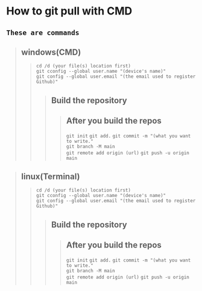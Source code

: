 # How to git pull with CMD
## ```These are commands``` 

> ## windows(CMD)
>> ```cd /d (your file(s) location first)```    
>> ```git cconfig --global user.name "(device's name)"```  
>> ```git config --global user.email "(the email used to register Github)"```    
>>> ## Build the repository
>>>> ## After you build the repos
>>>> ```git init```
>>>> ```git add.```
>>>> ```git commit -m "(what you want to write."```  
>>>> ```git branch -M main```  
>>>> ```git remote add origin (url)```
>>>> ```git push -u origin main```
  
> ## linux(Terminal)
>> ```cd /d (your file(s) location first)```    
>> ```git cconfig --global user.name "(device's name)"```  
>> ```git config --global user.email "(the email used to register Github)"```    
>>> ## Build the repository
>>>> ## After you build the repos
>>>> ```git init```
>>>> ```git add.```
>>>> ```git commit -m "(what you want to write."```  
>>>> ```git branch -M main```  
>>>> ```git remote add origin (url)```
>>>> ```git push -u origin main```
